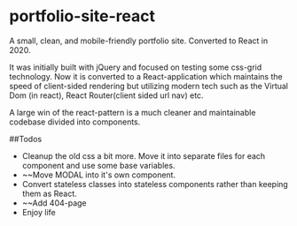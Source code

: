 # portfolio-site-react
A small, clean, and mobile-friendly portfolio site. Converted to React in 2020.

It was initially built with jQuery and focused on testing some css-grid technology.
Now it is converted to a React-application which maintains the speed of client-sided rendering
but utilizing modern tech such as the Virtual Dom (in react), React Router(client sided url nav) etc.

A large win of the react-pattern is a much cleaner and maintainable codebase divided into components.

##Todos
* Cleanup the old css a bit more. Move it into separate files for each component and use some base variables.
* ~~Move MODAL into it's own component.
* Convert stateless classes into stateless components rather than keeping them as React.
* ~~Add 404-page
* Enjoy life

